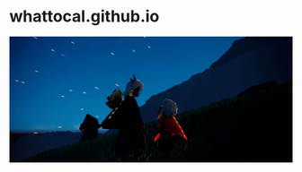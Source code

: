 # whattocal.github.io

![image](https://github.com/whattocal/whattocal.github.io/blob/main/images/%E5%85%89%E9%81%87%E6%B5%81%E6%98%9F.jpg)
